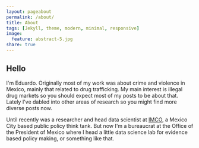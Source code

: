 ```yaml
---
layout: pageabout
permalink: /about/
title: About
tags: [Jekyll, theme, modern, minimal, responsive]
image:
  feature: abstract-5.jpg
share: true
---
```


## Hello


I'm Eduardo. Originally most of my work was about crime and violence in Mexico, mainly  that related to drug trafficking. My main interest is illegal drug markets so you should expect most of my posts to be about that. Lately I've dabled into other areas of research so you might find more diverse posts now.

Until recently was a researcher and head data scientist at [IMCO](http://www.imco.org.mx), a Mexico City based public policy think tank. But now I'm a bureaucrat at the Office of the President of Mexico where I head a little data science lab for evidence based policy making, or something like that.



